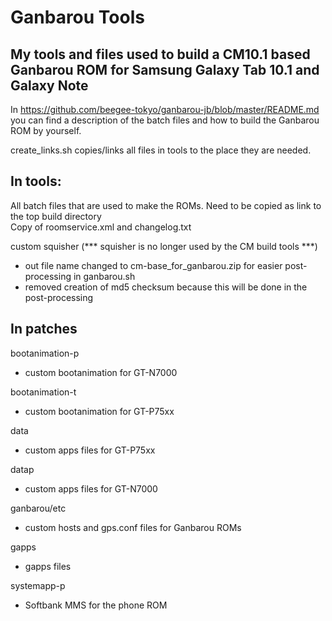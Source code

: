 Ganbarou Tools
======================================================================================================
My tools and files used to build a CM10.1 based Ganbarou ROM for Samsung Galaxy Tab 10.1 and Galaxy Note
------------------------------------------------------------------------------------------------------
In <https://github.com/beegee-tokyo/ganbarou-jb/blob/master/README.md> you can find a description of the batch files 
and how to build the Ganbarou ROM by yourself.    
     
create_links.sh copies/links all files in tools to the place they are needed.    

In tools:
---------    
All batch files that are used to make the ROMs. Need to be copied as link to the top build directory    
Copy of roomservice.xml and changelog.txt    

custom squisher (*** squisher is no longer used by the CM build tools ***)     
- out file name changed to cm-base_for_ganbarou.zip for easier post-processing in ganbarou.sh
- removed creation of md5 checksum because this will be done in the post-processing    
    
In patches
----------
bootanimation-p
- custom bootanimation for GT-N7000

bootanimation-t
- custom bootanimation for GT-P75xx

data
- custom apps files for GT-P75xx

datap
- custom apps files for GT-N7000

ganbarou/etc
- custom hosts and gps.conf files for Ganbarou ROMs

gapps
- gapps files

systemapp-p
- Softbank MMS for the phone ROM
